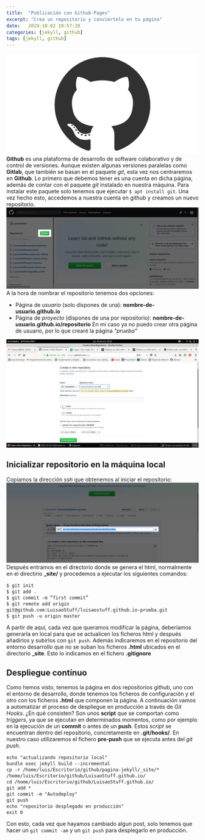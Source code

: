 ```yaml
---
title:  "Publicación con Github-Pages"
excerpt: "Crea un repositorio y conviértelo en tu página"
date:   2019-10-02 10:57:20
categories: [jekyll, github]
tags: [jekyll, github]
---
```

<a href="/images/git-logo.png"><img src="/images/git-logo.png" /></a>
**Github** es una plataforma de desarrollo de software colaborativo y de control de versiones. Aunque existen algunas versiones paralelas como **Gitlab**, que también se basan en el paquete *git*, esta vez nos centraremos en **Github**.
Lo primero que debemos tener es una cuenta en dicha página, además de contar con el paquete *git* instalado en nuestra máquina. Para instalar este paquete solo tenemos que ejecutar `$ apt install git`. Una vez hecho esto, accedemos a nuestra cuenta en github y creamos un nuevo repositorio.
<a href="/images/new-repository.png"><img src="/images/new-repository.png" /></a>
A la hora de nombrar el repositorio tenemos dos opciones:
* Página de *usuario* (solo dispones de una): **nombre-de-usuario.github.io**
* Página de *proyecto* (dispones de una por repositorio): **nombre-de-usuario.github.io/repositorio**
En mi caso ya no puedo crear otra página de usuario, por lo que crearé la página *"prueba"*

<a href="/images/github-page.png"><img src="/images/github-page.png" /></a>

## Inicializar repositorio en la máquina local

Copiamos la dirección *ssh* que obtenemos al iniciar el repositorio:
<a href="/images/copy-ssh-key.png"><img src="/images/copy-ssh-key.png" /></a>
Después entramos en el directorio donde se genera el html, normalmente en el directirio **_site/** y procedemos a ejecutar los siguientes comandos:
```
$ git init
$ git add .
$ git commit -m “first commit”
$ git remote add origin git@github.com:LuisaoStuff/luisaostuff.github.io-prueba.git
$ git push -u origin master
```
A partir de aquí, cada vez que queramos modificar la página, deberíamos generarla en local para que se actualicen los ficheros html y después añadirlos y subirlos con `git push`. Además indicaremos en el repositorio del entorno desarrollo que no se suban los ficheros **.html** ubicados en el directorio **_site**. Esto lo indicamos en el fichero **.gitignore**

## Despliegue contínuo

Como hemos visto, tenemos la página en dos repositorios github, uno con el entorno de desarrollo, donde tenemos los ficheros de configuración y el otro con los ficheros **.html** que componen la página. A continuación vamos a automatizar el proceso de despliegue en producción a través de *Git Hooks*. ¿En qué consisten? Son unos **script** que se comportan como *triggers*, ya que se ejecutan en determinados momentos, como por ejemplo en la ejecución de un **commit** o antes de un **push**. Estos *script* se encuentran dentro del repositorio, concretamente en **.git/hooks/**.
En nuestro caso utilizaremos el fichero **pre-push** que se ejecuta antes del *git push*.
```
echo "actualizando repositorio local"
bundle exec jekyll build --incremental
cp -r /home/luis/Escritorio/github/pagina-jekyll/_site/* /home/luis/Escritorio/github/LuisaoStuff.github.io/
cd /home/luis/Escritorio/github/LuisaoStuff.github.io/
git add *
git commit -m "Autodeploy"
git push
echo "repositorio desplegado en producción"
exit 0
```
Con esto, cada vez que hayamos cambiado algun post, solo tenemos que hacer un `git commit -am` y un `git push` para desplegarlo en producción.

